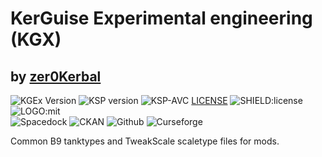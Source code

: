 # KerGuise Experimental engineering (KGX)  
## by [zer0Kerbal][LINK:zer0Kerbal]  
![KGEx Version](https://img.shields.io/github/v/release/zer0Kerbal/KGEx?include_prereleases?style=plastic)
![KSP version](https://img.shields.io/endpoint?url=https://raw.githubusercontent.com/zer0Kerbal/KGEx/master/json/ksp.json?style=plastic) ![KSP-AVC](https://img.shields.io/badge/KSP-AVC--supported-brightgreen.svg?style=plastic) [LICENSE][MOD:license] ![SHIELD:license] ![LOGO:mit]  
![Spacedock](https://img.shields.io/badge/SpaceDock-listed-blue.svg?style=plastic) ![CKAN](https://img.shields.io/badge/CKAN-Indexed-blue.svg?style=plastic) ![Github](https://img.shields.io/badge/Github-Indexed-blue.svg?style=plastic) ![Curseforge](https://img.shields.io/badge/CurseForge-listed-blue.svg?style=plastic)

Common B9 tanktypes and TweakScale scaletype files for mods.


[MOD:license]:      https://github.com/zer0Kerbal/ScrapYard/blob/master/LICENSE
[SHIELD:mod]:       https://img.shields.io/endpoint?url=https://raw.githubusercontent.com/zer0Kerbal/ScrapYard/master/json/mod.json
[SHIELD:ksp]:       https://img.shields.io/endpoint?url=https://raw.githubusercontent.com/zer0Kerbal/ScrapYard/master/json/ksp.json
[SHIELD:license]:   https://img.shields.io/endpoint?url=https://raw.githubusercontent.com/zer0Kerbal/ScrapYard/master/json/license.json
[LOGO:mit]:   https://i.postimg.cc/bvjfsMP5/MIT-17x17.png
[image:get-support]: https://i.postimg.cc/vHP6zmrw/image.png

[thread:getsupport]: https://forum.kerbalspaceprogram.com/index.php?/topic/83212-*

[LINK:zer0Kerbal]: https://forum.kerbalspaceprogram.com/index.php?/profile/190933-zer0kerbal/
